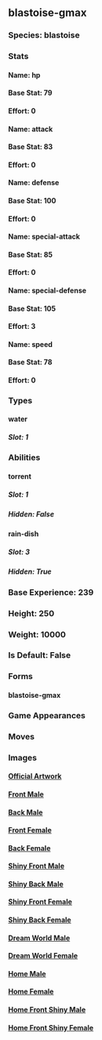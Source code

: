 ## blastoise-gmax
### Species: blastoise
### Stats
#### Name: hp
#### Base Stat: 79
#### Effort: 0
#### Name: attack
#### Base Stat: 83
#### Effort: 0
#### Name: defense
#### Base Stat: 100
#### Effort: 0
#### Name: special-attack
#### Base Stat: 85
#### Effort: 0
#### Name: special-defense
#### Base Stat: 105
#### Effort: 3
#### Name: speed
#### Base Stat: 78
#### Effort: 0
### Types
#### water
##### Slot: 1
### Abilities
#### torrent
##### Slot: 1
##### Hidden: False
#### rain-dish
##### Slot: 3
##### Hidden: True
### Base Experience: 239
### Height: 250
### Weight: 10000
### Is Default: False
### Forms
#### blastoise-gmax
### Game Appearances
### Moves
### Images
#### [Official Artwork](https://raw.githubusercontent.com/PokeAPI/sprites/master/sprites/pokemon/other/official-artwork/10188.png)
#### [Front Male](https://raw.githubusercontent.com/PokeAPI/sprites/master/sprites/pokemon/10188.png)
#### [Back Male](https://raw.githubusercontent.com/PokeAPI/sprites/master/sprites/pokemon/back/10188.png)
#### [Front Female](None)
#### [Back Female](None)
#### [Shiny Front Male](https://raw.githubusercontent.com/PokeAPI/sprites/master/sprites/pokemon/shiny/10188.png)
#### [Shiny Back Male](https://raw.githubusercontent.com/PokeAPI/sprites/master/sprites/pokemon/back/10188.png)
#### [Shiny Front Female](None)
#### [Shiny Back Female](None)
#### [Dream World Male](None)
#### [Dream World Female](None)
#### [Home Male](https://raw.githubusercontent.com/PokeAPI/sprites/master/sprites/pokemon/other/home/10188.png)
#### [Home Female](None)
#### [Home Front Shiny Male](https://raw.githubusercontent.com/PokeAPI/sprites/master/sprites/pokemon/other/home/shiny/10188.png)
#### [Home Front Shiny Female](None)